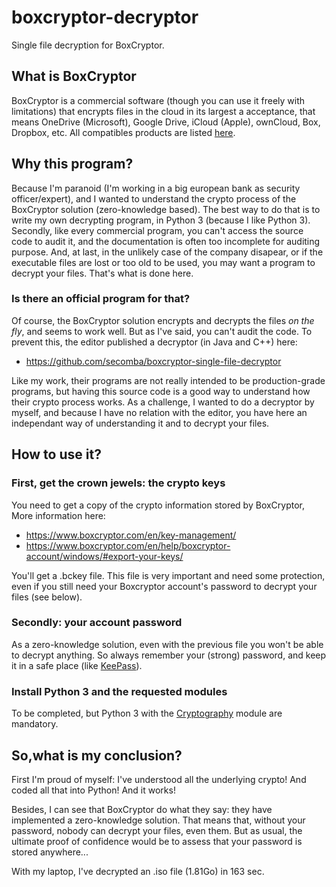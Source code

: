 # boxcryptor-decryptor
Single file decryption for BoxCryptor.

## What is BoxCryptor
BoxCryptor is a commercial software (though you can use it freely with limitations) that encrypts files in the cloud in its largest a  acceptance, that means OneDrive (Microsoft), Google Drive, iCloud (Apple), ownCloud, Box, Dropbox, etc.
All compatibles products are listed [here](https://www.boxcryptor.com/fr/providers/).

## Why this program?
Because I'm paranoid (I'm working in a big european bank as security officer/expert), and I wanted to understand the crypto process of the BoxCryptor solution (zero-knowledge based). The best way to do that is to write my own decrypting program, in Python 3 (because I like Python 3).
Secondly, like every commercial program, you can't access the source code to audit it, and the documentation is often too incomplete for auditing purpose. 
And, at last, in the unlikely case of the company disapear, or if the executable files are lost or too old to be used, you may want a program to decrypt your files. That's what is done here.

### Is there an official program for that?
Of course, the BoxCryptor solution encrypts and decrypts the files _on the fly_, and seems to work well. But as I've said, you can't audit the code. To prevent this, the editor published a decryptor (in Java and C++) here:
* https://github.com/secomba/boxcryptor-single-file-decryptor

Like my work, their programs are not really intended to be production-grade programs, but having this source code is a good way to understand how their crypto process works. As a challenge, I wanted to do a decryptor by myself, and because I have no relation with the editor, you have here an independant way of understanding it and to decrypt your files.

## How to use it?

### First, get the crown jewels: the crypto keys 
You need to get a copy of the crypto information stored by BoxCryptor, 
More information  here:
* https://www.boxcryptor.com/en/key-management/
* https://www.boxcryptor.com/en/help/boxcryptor-account/windows/#export-your-keys/

You'll get a .bckey file. This file is very important and need some protection, even if you still need your Boxcryptor account's password  to decrypt your files (see below).

### Secondly: your account password
As a zero-knowledge solution, even with the previous file you won't be able to decrypt anything. So always remember your (strong) password, and keep it in a safe place (like [KeePass](https://keepass.info/)).

### Install Python 3 and the requested modules
To be completed, but Python 3 with the [Cryptography](https://cryptography.io/en/latest/) module are mandatory.

## So,what is my conclusion?
First I'm proud of myself: I've understood all the underlying crypto! And coded all that into Python! And it works!

Besides, I can see that BoxCryptor do what they say: they have implemented a zero-knowledge solution. That means that, without your password, nobody can decrypt your files, even them. But as usual, the ultimate proof of confidence would be to assess that your password is stored anywhere... 

With my laptop, I've decrypted an .iso file (1.81Go) in 163 sec.
